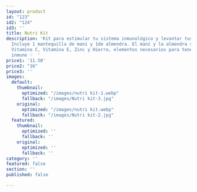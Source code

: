 ```yaml
---
layout: product
id: "123"
id2: "124"
id3: ''
title: Nutri Kit
description: 'Kit para estimular tu sistema inmunológico y levantar tus defensas.
  Incluye 1 mantequilla de maní y 1de almendra. El maní y la almendra son fuente de
  Vitamina C, Vitamina E, Zinc y Hierro, elementos necesarios para tener un buen sistema
  inmune ♡  '
price1: '11.50'
price2: "16"
price3: ''
images:
  default:
    thumbnail:
      optimized: "/images/nutri kit-1.webp"
      fallback: "/images/Nutri kit-3.jpg"
    original:
      optimized: "/images/nutri kit.webp"
      fallback: "/images/Nutri kit-2.jpg"
  featured:
    thumbnail:
      optimized: ''
      fallback: ''
    original:
      optimized: ''
      fallback: ''
category: ''
featured: false
section: ''
published: false

---
```

